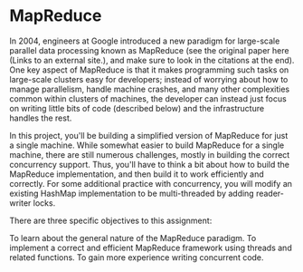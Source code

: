 # MapReduce
In 2004, engineers at Google introduced a new paradigm for large-scale parallel data processing known as MapReduce (see the original paper here 
(Links to an external site.), and make sure to look in the citations at the end). One key aspect of MapReduce is that it makes programming such 
tasks on large-scale clusters easy for developers; instead of worrying about how to manage parallelism, handle machine crashes, and many other 
complexities common within clusters of machines, the developer can instead just focus on writing little bits of code (described below) and the 
infrastructure handles the rest.

In this project, you'll be building a simplified version of MapReduce for just a single machine. While somewhat easier to build MapReduce for a single machine, 
there are still numerous challenges, mostly in building the correct concurrency support. Thus, you'll have to think a bit about how to build the MapReduce 
implementation, and then build it to work efficiently and correctly. For some additional practice with concurrency, you will modify an existing HashMap implementation
to be multi-threaded by adding reader-writer locks.

There are three specific objectives to this assignment:

To learn about the general nature of the MapReduce paradigm.
To implement a correct and efficient MapReduce framework using threads and related functions.
To gain more experience writing concurrent code.

